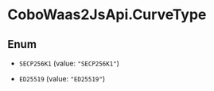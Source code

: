 # CoboWaas2JsApi.CurveType

## Enum


* `SECP256K1` (value: `"SECP256K1"`)

* `ED25519` (value: `"ED25519"`)


